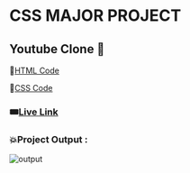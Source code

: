 # CSS MAJOR PROJECT
## Youtube Clone 🎨

📌[HTML Code](./index.html)

📌[CSS Code](./style.css)

### 🎟️[Live Link](https://abhinandan411.github.io/Fs-18-Assignments/CSS%20Assignments/Youtube_clone/index.html) 


### 💥Project Output :  
![output]()
